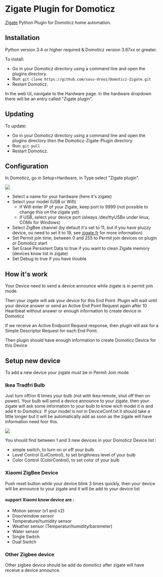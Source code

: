 # Zigate Plugin for Domoticz

[Zigate](zigate.fr) Python Plugin for Domoticz home automation.

## Installation

Python version 3.4 or higher required & Domoticz version 3.87xx or greater.

To install:

- Go in your Domoticz directory using a command line and open the plugins directory.
- Run: `git clone https://github.com/sasu-drooz/Domoticz-Zigate.git`
- Restart Domoticz.

In the web UI, navigate to the Hardware page. In the hardware dropdown there will be an entry called "Zigate plugin".

## Updating

To update:

- Go in your Domoticz directory using a command line and open the plugins directory then the Domoticz-Zigate-Plugin directory.
- Run: `git pull`
- Restart Domoticz.

## Configuration

In Domoticz, go in Setup>Hardware, in Type select "Zigate plugin".

![](..\images\Zigate-Configuration.png)

- Select a name for your hardware (here it's zigate)
- Select your model (USB or Wifi)
  - if Wifi enter IP of your Zigate, keep port to 9999 (not possible to change this on the zigate yet)
  - if USB, select your device port (always /dev/ttyUSBx under linux, COMx for Windows)
- Select ZigBee channel (by default it's set to 11, but if you have pluzzy device, ou need to set it to 19, see [zigate.fr](zigate.fr) for more information)
- Set Permit join time, between 0 and 255 to Permit join devices on plugin or Domoticz start
- Set Erase Persistent Data to true if you want to clean Zigate memory (devices know list in zigate)
- Set Debug to true if you have trouble

## How it's work

Your Device need to send a device announce while zigate is in permit join mode.

Then your zigate will ask your device for this End Point. Plugin will wait until your device answer or send an Active End Point Request again after 10 Heartbeat without answer or enough information to create device in Domoticz

If we receive an Active Endpoint Request response, then plugin will ask for a Simple Descriptor Request for each End Point.

Then plugin should have enough information to create Domoticz Device for this Device

## Setup new device

To add a new device your zigate must be in Permit Join mode

### Ikea Tradfri Bulb

Just turn off/on 6 times your bulb (not with ikea remote, shut off then on power). Your bulb will send a device announce to your zigate, then your zigate will ask some information to your bulb to know wich model it is and add it to Domoticz. If your model is not in DeviceConf.txt it should take a little longer but it will be automatically add as soon as the zigate will have information need foor this.

![](..\images\Bulb-Device.png)

You should find between 1 and 3 new devices in your Domoticz Device list :

- simple switch, to turn on or off your bulb
- Level Control (LvlControl), to set brigthness level of your bulb
- Color Control (ColorControl), to set color of your bulb

### Xiaomi ZigBee Device

Push reset button while your device blink 3 times quickly, then your device will be announce to your zigate and it will be add to your device list

#### support Xiaomi know device are :

- Motion sensor (v1 and v2)
- Door/window sensor 
- Temperature/humidity sensor
- Weather sensor (Temperatur/humidity/barometer)
- Water sensor
- Single Switch
- Dual Switch

### Other Zigbee device

Other zigbee device should be add do domoticz after zigate will have receive a device announce.

